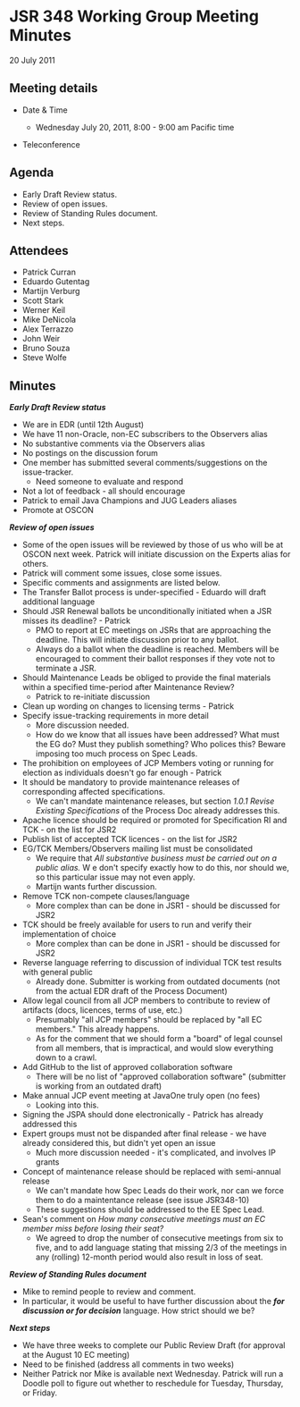 # JSR 348 Working Group Meeting Minutes  
20 July 2011

## Meeting details

*   Date & Time
    *   Wednesday July 20, 2011, 8:00 - 9:00 am Pacific time  

*   Teleconference

## **Agenda**

*   Early Draft Review status.
*   Review of open issues.
*   Review of Standing Rules document.
*   Next steps.

## Attendees

*   Patrick Curran
*   Eduardo Gutentag
*   Martijn Verburg
*   Scott Stark
*   Werner Keil
*   Mike DeNicola
*   Alex Terrazzo
*   John Weir
*   Bruno Souza
*   Steve Wolfe

## Minutes

_**Early Draft Review status**_

*   We are in EDR (until 12th August)
*   We have 11 non-Oracle, non-EC subscribers to the Observers alias
*   No substantive comments via the Observers alias
*   No postings on the discussion forum
*   One member has submitted several comments/suggestions on the issue-tracker.
    *   Need someone to evaluate and respond
*   Not a lot of feedback - all should encourage
*   Patrick to email Java Champions and JUG Leaders aliases
*   Promote at OSCON

_**Review of open issues**_

*   Some of the open issues will be reviewed by those of us who will be at OSCON next week. Patrick will initiate discussion on the Experts alias for others.
*   Patrick will comment some issues, close some issues.
*   Specific comments and assignments are listed below.
*   The Transfer Ballot process is under-specified - Eduardo will draft additional language
*   Should JSR Renewal ballots be unconditionally initiated when a JSR misses its deadline? - Patrick
    *   PMO to report at EC meetings on JSRs that are approaching the deadline. This will initiate discussion prior to any ballot.
    *   Always do a ballot when the deadline is reached. Members will be encouraged to comment their ballot responses if they vote not to terminate a JSR.
*   Should Maintenance Leads be obliged to provide the final materials within a specified time-period after Maintenance Review?
    *   Patrick to re-initiate discussion
*   Clean up wording on changes to licensing terms - Patrick
*   Specify issue-tracking requirements in more detail
    *   More discussion needed.
    *   How do we know that all issues have been addressed? What must the EG do? Must they publish something? Who polices this? Beware imposing too much process on Spec Leads.
*   The prohibition on employees of JCP Members voting or running for election as individuals doesn't go far enough - Patrick
*   It should be mandatory to provide maintenance releases of corresponding affected specifications.
    *   We can't mandate maintenance releases, but section _1.0.1 Revise Existing Specifications_ of the Process Doc already addresses this.
*   Apache licence should be required or promoted for Specification RI and TCK - on the list for JSR2
*   Publish list of accepted TCK licences - on the list for JSR2
*   EG/TCK Members/Observers mailing list must be consolidated
    *   We require that _All substantive business must be carried out on a public alias._ W e don't specify exactly how to do this, nor should we, so this particular issue may not even apply.
    *   Martijn wants further discussion.
*   Remove TCK non-compete clauses/language
    *   More complex than can be done in JSR1 - should be discussed for JSR2
*   TCK should be freely available for users to run and verify their implementation of choice
    *   More complex than can be done in JSR1 - should be discussed for JSR2
*   Reverse language referring to discussion of individual TCK test results with general public
    *   Already done. Submitter is working from outdated documents (not from the actual EDR draft of the Process Document)
*   Allow legal council from all JCP members to contribute to review of artifacts (docs, licences, terms of use, etc.)
    *   Presumably "all JCP members" should be replaced by "all EC members." This already happens.
    *   As for the comment that we should form a "board" of legal counsel from all members, that is impractical, and would slow everything down to a crawl.
*   Add GitHub to the list of approved collaboration software
    *   There will be no list of "approved collaboration software" (submitter is working from an outdated draft)
*   Make annual JCP event meeting at JavaOne truly open (no fees)
    *   Looking into this.
*   Signing the JSPA should done electronically - Patrick has already addressed this
*   Expert groups must not be dispanded after final release - we have already considered this, but didn't yet open an issue
    *   Much more discussion needed - it's complicated, and involves IP grants
*   Concept of maintenance release should be replaced with semi-annual release
    *   We can't mandate how Spec Leads do their work, nor can we force them to do a maintentance release (see issue JSR348-10)
    *   These suggestions should be addressed to the EE Spec Lead.
*   Sean's comment on _How many consecutive meetings must an EC member miss before losing their seat?_
    *   We agreed to drop the number of consecutive meetings from six to five, and to add language stating that missing 2/3 of the meetings in any (rolling) 12-month period would also result in loss of seat.

_**Review of Standing Rules document**_

*   Mike to remind people to review and comment.
*   In particular, it would be useful to have further discussion about the **_for discussion or for decisio_**_**n**_ language. How strict should we be?

**_Next steps_**

*   We have three weeks to complete our Public Review Draft (for approval at the August 10 EC meeting)
*   Need to be finished (address all comments in two weeks)
*   Neither Patrick nor Mike is available next Wednesday. Patrick will run a Doodle poll to figure out whether to reschedule for Tuesday, Thursday, or Friday.